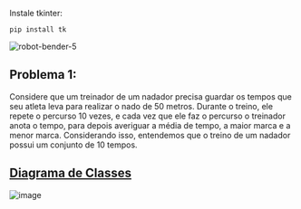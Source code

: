 
<p>
Instale tkinter:
  
`pip install tk`

</p>

![robot-bender-5](https://github.com/user-attachments/assets/f5a184e7-eeef-4581-ac85-4a208fa2c178)

<h2>Problema 1:</h2>

<p>
  Considere que um treinador de um nadador precisa guardar os tempos que seu atleta leva para realizar o nado de 50 metros. Durante o treino, ele repete o percurso 10 vezes, e cada vez que ele faz o percurso o treinador anota o tempo, para depois averiguar a média de tempo, a maior marca e a menor marca. Considerando isso, entendemos que o treino de um nadador possui um conjunto de 10 tempos.
</p>


<h2><a href="https://github.com/jpgercc/AtividadeRequisitos/blob/main/Problema%201/diagrama_classes.uml" ">Diagrama de Classes</a></h2>

![image](https://github.com/user-attachments/assets/2627d778-c2e7-4e42-a2ff-036bcc4ce60f)


